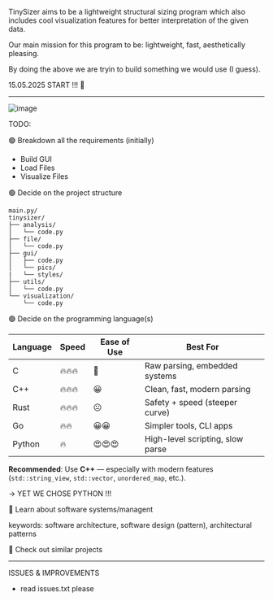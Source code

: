 TinySizer aims to be a lightweight structural sizing program which also includes cool visualization features for better interpretation of the given data.

Our main mission for this program to be: lightweight, fast, aesthetically pleasing.

By doing the above we are tryin to build something we would use (I guess).

15.05.2025 START !!! 💨

--------------------------------------------------------

![image](https://github.com/user-attachments/assets/da863d83-da1e-4fd8-85e3-104e788e6eac)

TODO: 

🟢 Breakdown all the requirements (initially)

- Build GUI
- Load Files
- Visualize Files


🟢 Decide on the project structure

```
main.py/
tinysizer/
├── analysis/
│   └── code.py
├── file/
│   └── code.py
├── gui/
│   ├── code.py
│   └── pics/
|   └── styles/
├── utils/
│   └── code.py
└── visualization/
    └── code.py
```

 
🟢 Decide on the programming language(s)</summary>

| Language | Speed  | Ease of Use | Best For                         |
| -------- | ------ | ----------- | -------------------------------- |
| C        | 🔥🔥🔥 | 😬          | Raw parsing, embedded systems    |
| C++      | 🔥🔥🔥 | 😀          | Clean, fast, modern parsing      |
| Rust     | 🔥🔥🔥 | 😐          | Safety + speed (steeper curve)   |
| Go       | 🔥🔥   | 😀😀        | Simpler tools, CLI apps          |
| Python   | 🔥     | 😍😍😍      | High-level scripting, slow parse |

**Recommended**: Use **C++** — especially with modern features (`std::string_view`, `std::vector`, `unordered_map`, etc.).

-> YET WE CHOSE PYTHON !!!


🔴 Learn about software systems/managent

keywords: software architecture, software design (pattern), architectural patterns


🔴 Check out similar projects

--------------------------------------------------------


ISSUES & IMPROVEMENTS

- read issues.txt please

